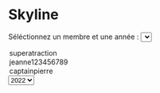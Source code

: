 # Skyline
Séléctionnez un membre et une année : <select class="Membre">
<option value="SuperAtraction">superatraction</option>
<option value="Jeanne123456789">jeanne123456789</option>
  <option value="CaptainPierre">captainpierre</option>
</select><select class="Annee">
  <option>2022</option>
<option>2021</option>
</select><div id="link"></div>
<script type="text/javascript" src="https://code.jquery.com/jquery-3.6.0.min.js"></script>
<script type="text/javascript">var annee;
  var Nom;
  
  $("#link").html("<a href=\"https://skyline.github.com/SuperAtraction/2022\" target=\"_blank\">aller voir la skyline</a>");
  
  $("select.Membre").change(function(){
  Nom = $(this).children("option:selected").val();
  annee = $("select.Annee").children("option:selected").val();
  $("#link").html("<a href=\"https://skyline.github.com/"+Nom+"/"+annee+"\" target=\"_blank\">aller voir la skyline</a>");
  });
  $("select.Annee").change(function(){
  annee = $(this).children("option:selected").val();
  Nom = $("select.Membre").children("option:selected").val();
  $("#link").html("<a href=\"https://skyline.github.com/"+Nom+"/"+annee+"\" target=\"_blank\">aller voir la skyline</a>");
  });
                             </script>
